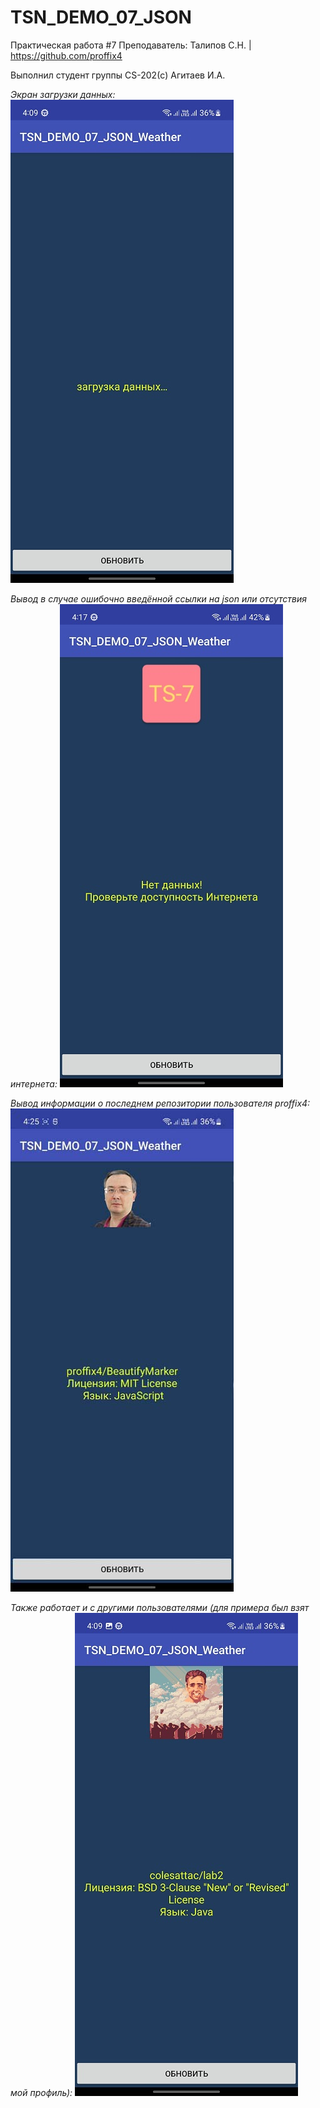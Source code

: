 # TSN_DEMO_07_JSON
Практическая работа #7
Преподаватель: Талипов С.Н. | https://github.com/proffix4

Выполнил студент группы CS-202(с) Агитаев И.А.

_Экран загрузки данных:_
![Screenshot](screenshot1.jpg)

_Вывод в случае ошибочно введённой ссылки на json или отсутствия интернета:_
![Screenshot](screenshot2.jpg)

_Вывод информации о последнем репозитории пользователя proffix4:_
![Screenshot](screenshot3.jpg)

_Также работает и с другими пользователями (для примера был взят мой профиль):_
![Screenshot](screenshot4.jpg)